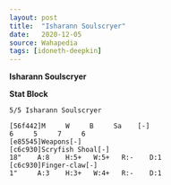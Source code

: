 ```yaml
---
layout: post
title:  "Isharann Soulscryer"
date:   2020-12-05
source: Wahapedia
tags: [idoneth-deepkin]
---
```


**Isharann Soulscryer**

**Stat Block**
```
5/5 Isharann Soulscryer
```

```
[56f442]M     W     B     Sa    [-]
6     5     7     6     
[e85545]Weapons[-]
[c6c930]Scryfish Shoal[-]
18"    A:8    H:5+   W:5+   R:-    D:1   
[c6c930]Finger-claw[-]
1"     A:3    H:3+   W:4+   R:-    D:1   
```


